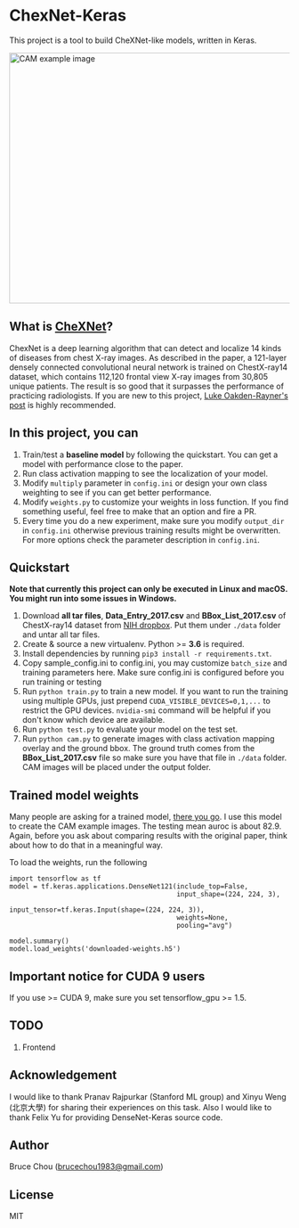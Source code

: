 # ChexNet-Keras
This project is a tool to build CheXNet-like models, written in Keras.

<img width="1350" height="450" src="cam_example.png" alt="CAM example image"/>

## What is [CheXNet](https://arxiv.org/pdf/1711.05225.pdf)?
ChexNet is a deep learning algorithm that can detect and localize 14 kinds of diseases from chest X-ray images. As described in the paper, a 121-layer densely connected convolutional neural network is trained on ChestX-ray14 dataset, which contains 112,120 frontal view X-ray images from 30,805 unique patients. The result is so good that it surpasses the performance of practicing radiologists. If you are new to this project, [Luke Oakden-Rayner's post](https://lukeoakdenrayner.wordpress.com/2017/12/18/the-chestxray14-dataset-problems/) is highly recommended.

## In this project, you can
1. Train/test a **baseline model** by following the quickstart. You can get a model with performance close to the paper.
2. Run class activation mapping to see the localization of your model.
3. Modify `multiply` parameter in `config.ini` or design your own class weighting to see if you can get better performance.
4. Modify `weights.py` to customize your weights in loss function. If you find something useful, feel free to make that an option and fire a PR.
5. Every time you do a new experiment, make sure you modify `output_dir` in `config.ini` otherwise previous training results might be overwritten. For more options check the parameter description in `config.ini`.

## Quickstart
**Note that currently this project can only be executed in Linux and macOS. You might run into some issues in Windows.**
1. Download **all tar files**, **Data_Entry_2017.csv** and **BBox_List_2017.csv** of ChestX-ray14 dataset from [NIH dropbox](https://nihcc.app.box.com/v/ChestXray-NIHCC). Put them under `./data` folder and untar all tar files.
2. Create & source a new virtualenv. Python >= **3.6** is required.
3. Install dependencies by running `pip3 install -r requirements.txt`.
4. Copy sample_config.ini to config.ini, you may customize `batch_size` and training parameters here. Make sure config.ini is configured before you run training or testing
5. Run `python train.py` to train a new model. If you want to run the training using multiple GPUs, just prepend `CUDA_VISIBLE_DEVICES=0,1,...` to restrict the GPU devices. `nvidia-smi` command will be helpful if you don't know which device are available.
6. Run `python test.py` to evaluate your model on the test set.
7. Run `python cam.py` to generate images with class activation mapping overlay and the ground bbox. The ground truth comes from the **BBox_List_2017.csv** file so make sure you have that file in `./data` folder. CAM images will be placed under the output folder.

## Trained model weights
Many people are asking for a trained model, [there you go](https://drive.google.com/open?id=19BllaOvs2x5PLV_vlWMy4i8LapLb2j6b). I use this model to create the CAM example images. The testing mean auroc is about 82.9. Again, before you ask about comparing results with the original paper, think about how to do that in a meaningful way.

To load the weights, run the following
```
import tensorflow as tf
model = tf.keras.applications.DenseNet121(include_top=False,
                                          input_shape=(224, 224, 3),
                                          input_tensor=tf.keras.Input(shape=(224, 224, 3)),
                                          weights=None,
                                          pooling="avg")

model.summary()
model.load_weights('downloaded-weights.h5')
```

## Important notice for CUDA 9 users
If you use >= CUDA 9, make sure you set tensorflow_gpu >= 1.5.

## TODO
1. Frontend

## Acknowledgement
I would like to thank Pranav Rajpurkar (Stanford ML group) and Xinyu Weng (北京大學) for sharing their experiences on this task. Also I would like to thank Felix Yu for providing DenseNet-Keras source code.

## Author
Bruce Chou (brucechou1983@gmail.com)

## License
MIT
